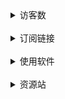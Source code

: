 <details>
<summary>访客数</summary>

![Visitor's Count](https://profile-counter.glitch.me/anaer_Sub/count.svg)

</details>

<br/>

<details>
<summary>订阅链接</summary>

  ## Clash订阅
  
```
完整:
https://raw.githubusercontent.com/qwer-search/Sub/main/clash.yaml
https://cdn.jsdelivr.net/gh/qwer-search/Sub@main/clash.yaml
https://raw.fastgit.org/qwer-search/Sub/main/clash.yaml

精简(自用):
https://raw.githubusercontent.com/qwer-search/Sub/main/clash.yml
https://cdn.jsdelivr.net/gh/qwer-search/Sub@main/clash.yml
https://raw.fastgit.org/qwer-search/Sub/main/clash.yml
```
 ## V2ray订阅
  
```
链接内含支持ssr
https://anzhuohezi-welcome-you.netlify.app/
```
**订阅节点仅作学习交流用，用于查找资料，学习知识，不要做任何违法行为。所有资源均来自互联网，非盈利目的，仅供大家交流学习使用，出现违法问题概不负责。**

</details>

<br/>

<details>
<summary>使用软件</summary>

<br/>
<details>
<summary>Windows</summary>

| 软件                                                                                | 支持协议                                   |
| ----------------------------------------------------------------------------------- | ------------------------------------------ |
| [Clash CFW](https://github.com/Fndroid/clash_for_windows_pkg/releases)              | SS、SSR、Trojan、Vmess、VLESS              |
| [Clash.Net](https://github.com/ClashDotNetFramework/ClashDotNetFramework/releases/) | SS、SSR、Trojan、Vmess、VLESS              |
| [WinXray](https://github.com/TheMRLL/winxray/releases)                              | SS、SSR、Trojan、V2ray（Vmess、VLESS）Xray |
| [V2rayN](https://github.com/2dust/v2rayN/releases)                                  | SS、Trojan、Vmess、VLESS                   |
| [shadowsocks-windows](https://github.com/shadowsocks/shadowsocks-windows/releases)  | SS                                         |
| [ShadowsocksR-Windows](https://github.com/HMBSbige/ShadowsocksR-Windows/releases)   | SSR                                        |
| [netch](https://github.com/netchx/netch/releases)                                   | SS、SSR、Trojan、Vmess、VLESS              |
| [Clashy](https://github.com/SpongeNobody/Clashy/releases)                           |
| [clash Premium](https://github.com/Dreamacro/clash/releases/tag/premium)            |

</details>

<br/>
<details>
<summary>Mac</summary>

| 软件                                                                     | 支持协议                      |
| ------------------------------------------------------------------------ | ----------------------------- |
| [ClashX](https://github.com/yichengchen/clashX/releases)                 | SS、SSR、Trojan、V2ray        |
| [Clash CFW](https://github.com/Fndroid/clash_for_windows_pkg/releases)   | SS、SSR、Trojan、Vmess、VLESS |
| [V2rayU](https://github.com/yanue/V2rayU/releases)                       | SS、SSR、Vmess                |
| [Qv2ray (停止维护)](https://github.com/Qv2ray/Qv2ray/releases)           |                               |
| [Clashy](https://github.com/SpongeNobody/Clashy/releases)                |
| [clash Premium](https://github.com/Dreamacro/clash/releases/tag/premium) |

</details>
<br/>

<details>
<summary>IOS</summary>

| 软件                                                                               | 支持协议                      |
| ---------------------------------------------------------------------------------- | ----------------------------- |
| [Shadowrocket (美区)](https://apps.apple.com/bo/app/shadowrocket/id932747118?l=en) | SS、SSR、Trojan、V2ray、VLESS |
| [Quantumult X (美区)](https://apps.apple.com/us/app/id1443988620)                  |

</details>
<br/>

<details>
<summary>Android</summary>

| 软件                                                                               | 支持协议                      |
| ---------------------------------------------------------------------------------- | ----------------------------- |
| [ClashForAndroid](https://github.com/Kr328/ClashForAndroid/releases)               | SS、SSR、Trojan、Vmess、VLESS |
| [shadowsocks-android](https://github.com/shadowsocks/shadowsocks-android/releases) | SS                            |
| [ShadowsocksR-Android](https://github.com/HMBSbige/ShadowsocksR-Android/releases)  | SSR                           |
| [v2rayNG](https://github.com/2dust/v2rayNG/releases)                               |
| [SagerNet](https://github.com/SagerNet/SagerNet/releases)                          |

</details>

</details>
<br/>
<details>
<summary>资源站</summary>

## 节点池


```
https://fq.lonxin.net/
https://hellopool.herokuapp.com/
http://111.229.220.110:5000/
http://66.112.210.60.16clouds.com/
http://149.248.8.112/
https://free.kingfu.cf/
https://proxy.yugogo.xyz/
https://proxies.bihai.cf/
https://proxypool-guest997.herokuapp.com/
https://fq.lonxin.net/
https://free886.herokuapp.com/
http://8.135.91.61/
https://sspool.herokuapp.com/
https://us-proxypool.herokuapp.com/
https://eu-proxypool.herokuapp.com/
http://www.fuckgfw.tk/
https://free.kingfu.cf/
https://smart.zxcyec.top/
http://158.101.93.192/
https://hk.xhrzg2017.xyz/
http://39.106.12.141:8081/
http://213.188.195.234/
http://149.248.8.112/
http://wxshi.top:9090/
https://proxy.whuboy.com/
https://zua426.cf/
http://23.105.206.34:9999/
```

## 在线订阅链接转换

```
http://sub.feng666.tk/
http://sub.bihai.cf/
http://sub.saraphine.cf/
http://subs.cycxtit.ga/  
https://acl4ssr-sub.github.io/
https://sub-web.wcc.best
https://sub-beta.now.sh/
https://api.nameless13.com/
https://ytoo.now.sh/
https://acl4ssr.netlify.app
https://bianyuan.xyz/
https://id9.cc/
https://sub-web.netlify.app/
https://sublink.dev/
https://www.con8.tk/
https://subcon.dlj.tf/
https://sub.v1.mk/
```
## ip查询

```
https://whoer.net/zh
https://www.whatismyip.com.tw/
http://ip111.cn/
https://ip.skk.moe/
https://ip.sb/
https://whatismyipaddress.com/
https://api.evozi.com/ip
https://whatleaks.com/
https://ipv6-test.com/
https://www.ip.cn/
nstool.netease.com
```
  ## 在线测速网址(无需耗自身流量):

```
http://fjct.june628.ml
http://fjcu.june628.ml
http://gz.cloudtest.cc/
http://gz2.cloudtest.cc/
http://gy.cloudtest.cc/
```
   ## 临时邮箱:

```
https://smailpro.com/advanced
https://tempmail.plus/zh/
24小时邮箱：http://24mail.chacuo.net
60分钟邮箱：https://www.guerrillamail.com/zh/
10 分钟邮箱：https://linshiyouxiang.net/
10 分钟邮箱：http://www.bccto.me/
10 分钟邮箱：https://temp-mail.org/zh/
10 分钟邮箱：https://10minutemail.net/?lang=zh-cn
10 分钟邮箱：http://10minutemail.com/10MinuteMail/index.html
10 分钟邮箱：https://9em.org/
30分钟邮箱： https://shorttimemail.com/zh-Hans
60 分钟邮箱：https://www.moakt.com/zh/mail
60 分钟邮箱：http://www.nowmymail.com
60 分钟邮箱：http://www.incognitomail.com/
24 小时邮箱：http://24mail.chacuo.net/
5日邮箱：http://www.yopmail.com/zh/
最多一个月：http://www.jetable.org/zh/index
时间不知：http://www.mailinator.com
MailDrop：https://maildrop.cc/
匿名发信：https://eskiimo.com/
大概24小时：https://tempmail.altmails.com
小鸟临时邮箱：http://www.5-mail.com
10 分钟一次性电子邮件：https://10minemail.com/zh/
10分钟临时一次性电子邮件：https://www.crazymailing.com/zh/
一次性臨時電子郵件：https://www.mohmal.com/zh
EmailonDeck免费临时电子邮件：https://www.emailondeck.com/zh-cn/
TrashSpam - 临时一次性电子邮件：https://trashspam.com/cn/
```
   ## 接码平台:

```
国外免费接码平台：
https://www.storytrain.info/
https://smsreceivefree.com/country/usa
https://yunjiema.net/
https://mianfeijiema.com/
https://www.receivesmsonline.net/  
https://receive-sms-free.net
http://sms.sellaite.com
https://ch.freephonenum.com
https://smsreceivefree.com
https://zh.mytrashmobile.com
https://www.receive-sms-online.info
https://receiveasms.com
https://sms-online.co/receive-free-sms
https://receive-sms.com
http://receivefreesms.com/
https://www.receivesmsonline.net/
https://www.freeonlinephone.org/
https://us-phone-number.com
https://temporary-phone-number.com
https://www.receivesms.co/
https://www.smstibo.com/
PingMe ：https://pingme.tel/receive-sms-online-cn/
http://receivefreesms.net/
http://receivesmsonline.in/
https://sms-receive.net/
https://www.receivesms.net/
  
国内免费接码平台：
超级云短信： http://www.bfkdim.com/
隐私短信：https://www.yinsiduanxin.com
云短信： https://www.materialtools.com/
在线短信：http://www.smszk.com/
游客短信：https://www.visitorsms.com/cn
免费接码：https://www.becmd.com/
接码平台：http://www.114sim.com/ http://zg.114sim.com/
云短信：https://www.materialtools.com
免费接码：http://z-sms.com/
云短信：https://www.zusms.com
免费接码：https://www.shejiinn.com/
云接码：https://yunjiema.net
云验证码：https://www.cnwml.com
免费接码：https://www.mffac.com
接码科技免费平台：https://f4.work/
主站http://jiema.tech/
接码号：https://jiemahao.com
免费接码： https://mianfeijiema.com/
小鸟接码平台： http://www.xnsms.com/
zero接码平台： https://xinghai.party/
LotHelper： https://www.lothelper.com/cn
免费接码平台： http://www.zsrq.net/
免费接收短信验证码：https://www.we39.cn
KaKa接码平台：http://www.kakasms.com  
```
</details>
